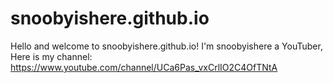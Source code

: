 # snoobyishere.github.io
Hello and welcome to snoobyishere.github.io!
I'm snoobyishere a YouTuber, Here is my channel: https://www.youtube.com/channel/UCa6Pas_vxCrlIO2C4OfTNtA

